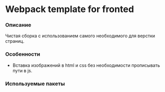 # Webpack template for fronted

### Описание 
Чистая сборка с использованием самого необходимого для верстки страниц.

### Особенности
- Вставка изображений в html и css без необходимости прописывать пути в js.

### Используемые пакеты
